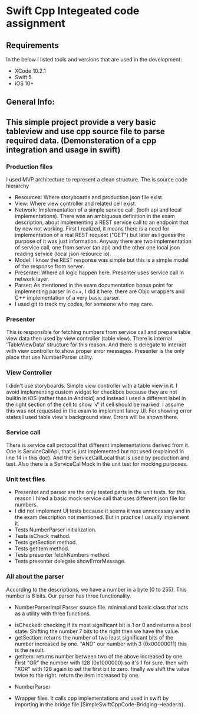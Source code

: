 # Swift Cpp Integeated code assignment

## Requirements
In the below I listed tools and versions that are used in the development:
* XCode 10.2.1
* Swift 5
* iOS 10+

## General Info:
## This simple project provide a very basic tableview and use cpp source file to parse required data. (Demonsteration of a cpp integration and usage in swift)
### Production files
I used MVP architecture to represent a clean structure.  The is source code hierarchy
- Resources: Where storyboards and production json file exist.
- View: Where view controller and related cell exist. 
- Network: Implementation of a simple service call. (both api and local implementations). There was an ambiguous definition in the exam description, about implementing a REST service call to an endpoint that by now not working. First I realized, it means there is a need for implementation of a real REST request ("GET") but later as I guess the purpose of it was just information. Anyway there are two implementation of service call, one from server (an api) and the other one local json reading service (local json resource io). 
- Model: I know the REST response was simple but this is a simple model of the response from server.
- Presenter: Where all logic happen here. Presenter uses service call in network layer.
- Parser: As mentioned in the exam documentation bonus point for implementing parser in c++, I did it here. there are Objc wrappers and C++ implementation of a very basic parser.
- I used git to track my codes, for someone who may care.

### Presenter
This is responsible for fetching numbers from service call and prepare table view data then used by view controller (table view). There is internal 'TableViewData' structure for this reason. And there is delegate to interact with view controller to show proper error messages.
Presenter is the only place that use NumberParser utility.

### View Controller
I didn't use storyboards. Simple view controller with a table view in it. I avoid implementing custom widget for checkbox because they are not builtin in iOS (rather than in Android) and instead I used a different label in the right section of the cell to show '√' if cell should be marked. I assume this was not requested in the exam to implement fancy UI.
For showing error states I used table view's background view. Errors will be shown there.

### Service call
There is service call protocol that different implementations derived from it. One is ServiceCallApi, that is just implemented but not used (explained in line 14 in this doc). And the ServiceCallLocal that is used by production and test.
Also there is a ServiceCallMock in the unit test for mocking purposes.

### Unit test files
- Presenter and parser are the only tested parts in the unit tests. for this reason I hired a basic mock service call that uses different json file for numbers.
- I did not implement UI tests because it seems it was unnecessary and in the exam description not mentioned. But in practice I usually implement it.
- Tests NumberParser initialization.
- Tests isCheck method.
- Tests getSection method.
- Tests getItem method.
- Tests presenter fetchNumbers method.
- Tests presenter delegate showErrorMessage.

### All about the parser
According to the descriptions, we have a number in a byte (0 to 255). This number is 8 bits. Our parser has three functionality.

* NumberParserImpl
Parser source file. minimal and basic class that acts as a utility with three functions.
- isChecked: checking if its most significant bit is 1 or 0 and returns a bool state. Shifting the number 7 bits to the right then we have the value.
- getSection: returns the number of two least significant bits of the number increased by one. "AND" our number with 3 (0x00000011) this is the result. 
- getItem: returns number between two of the above increased by one. First "OR" the number with 128 (0x1000000) so it's 1 for sure. then with "XOR" with 128 again to set the first bit to zero. finally we shift the value twice to the right. return the item increased by one.

* NumberParser
- Wrapper files. It calls cpp implementations and used in swift by importing in the bridge file (SimpleSwiftCppCode-Bridging-Header.h).
